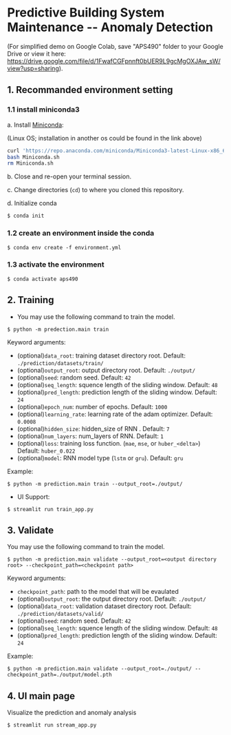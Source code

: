 # Predictive Building System Maintenance -- Anomaly Detection

(For simplified demo on Google Colab, save "APS490" folder to your Google Drive or view it here: https://drive.google.com/file/d/1FwafCGFpnnft0bUER9L9gcMgOXJAw_sW/view?usp=sharing).


## 1. Recommanded environment setting
### 1.1 install miniconda3
a. Install [Miniconda](https://docs.conda.io/en/latest/miniconda.html):

   (Linux OS;  installation in another os could be found in the link above)
   ```bash
   curl 'https://repo.anaconda.com/miniconda/Miniconda3-latest-Linux-x86_64.sh' > Miniconda.sh
   bash Miniconda.sh
   rm Miniconda.sh
   ```

b. Close and re-open your terminal session.

c. Change directories (`cd`) to where you cloned this repository.

d. Initialize conda 

```shell
$ conda init
```

### 1.2 create an environment inside the conda
```shell
$ conda env create -f environment.yml
```

### 1.3 activate the environment
```shell
$ conda activate aps490
```


## 2. Training
* You may use the following command to train the model.
```shell
$ python -m predection.main train
```
Keyword arguments:
- (optional)`data_root`: training dataset directory root. Default: `./prediction/datasets/train/`
- (optional)`output_root`: output directory root. Default: `./output/`
- (optional)`seed`: random seed. Default: `42`
- (optional)`seq_length`: squence length of the sliding window. Default: `48`
- (optional)`pred_length`: prediction length of the sliding window. Default: `24`
- (optional)`epoch_num`: number of epochs. Default: `1000`
- (optional)`learning_rate`: learning rate of the adam optimizer. Default: `0.0008`
- (optional)`hidden_size`: hidden_size of RNN . Default: `7`
- (optional)`num_layers`: num_layers of RNN. Default: `1`
- (optional)`loss`: training loss function. (`mae`, `mse`, or `huber_<delta>`) Default: `huber_0.022`
- (optional)`model`: RNN model type (`lstm` or `gru`). Default: `gru`

Example:
```shell
$ python -m prediction.main train --output_root=./output/
```

* UI Support:
```shell
$ streamlit run train_app.py
```


## 3. Validate
You may use the following command to train the model.
```shell
$ python -m prediction.main validate --output_root=<output directory root> --checkpoint_path=<checkpoint path>
```
Keyword arguments:
- `checkpoint_path`: path to the model that will be evaulated
- (optional)`output_root`: the output directory root. Default: `./output/`
- (optional)`data_root`: validation dataset directory root. Default: `./prediction/datasets/valid/`
- (optional)`seed`: random seed. Default: `42`
- (optional)`seq_length`: squence length of the sliding window. Default: `48`
- (optional)`pred_length`: prediction length of the sliding window. Default: `24`

Example:
```shell
$ python -m prediction.main validate --output_root=./output/ --checkpoint_path=./output/model.pth
```


## 4. UI main page

Visualize the prediction and anomaly analysis

```shell
$ streamlit run stream_app.py
```
